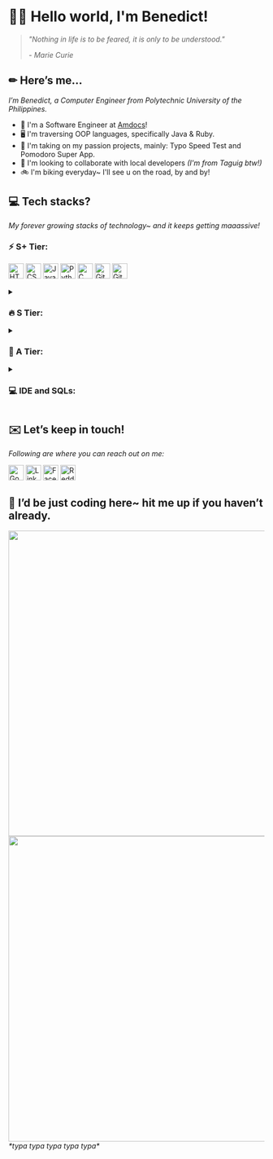 # 👋🏼 Hello world, I'm Benedict!
> _"Nothing in life is to be feared, it is only to be understood."_
> 
> _\- Marie Curie_

## ✏ Here’s me…
_I’m Benedict, a Computer Engineer from Polytechnic University of the Philippines._
- 💼 I'm a Software Engineer at [Amdocs](https://www.amdocs.com/)!
- 🖥️ I'm traversing OOP languages, specifically Java & Ruby.
- 🚀 I'm taking on my passion projects, mainly: Typo Speed Test and Pomodoro Super App.
- 🤝 I'm looking to collaborate with local developers _(I'm from Taguig btw!)_
- 🚲 I'm biking everyday~ I'll see u on the road, by and by!

## 💻 Tech stacks?
_My forever growing stacks of technology~ and it keeps getting maaassive!_

### ⚡ S+ Tier:
<a href="https://www.w3.org/TR/html5/" title="HTML5"><img src="https://github.com/get-icon/geticon/raw/master/icons/html-5.svg" alt="HTML5" width="30px" height="30px"></a>
<a href="https://www.w3.org/TR/CSS/" title="CSS3"><img src="https://github.com/get-icon/geticon/raw/master/icons/css-3.svg" alt="CSS3" width="30px" height="30px"></a>
<a href="https://developer.mozilla.org/en-US/docs/Web/JavaScript" title="JavaScript"><img src="https://github.com/get-icon/geticon/raw/master/icons/javascript.svg" alt="JavaScript" width="30px" height="30px"></a>
<a href="https://www.python.org/" title="Python"><img src="https://github.com/get-icon/geticon/raw/master/icons/python.svg" alt="Python" width="30px" height="30px"></a>
<a href="https://en.wikipedia.org/wiki/C_(programming_language)" title="C"><img src="https://github.com/get-icon/geticon/raw/master/icons/c.svg" alt="C" width="30px" height="30px"></a>
<a href="https://github.com/" title="Github"><img src="https://github.com/get-icon/geticon/raw/master/icons/github-icon.svg" alt="Github" width="30px" height="30px"></a>
<a href="https://git-scm.com/" title="Git"><img src="https://github.com/get-icon/geticon/raw/master/icons/git-icon.svg" alt="Git" width="30px" height="30px"></a>

<!---
#### Frameworks
<a href="https://nodejs.org/" title="Node.js"><img src="https://github.com/get-icon/geticon/raw/master/icons/nodejs-icon.svg" alt="Node.js" width="30px" height="30px"></a>
<a href="https://reactjs.org/" title="React"><img src="https://github.com/get-icon/geticon/raw/master/icons/react.svg" alt="React" width="30px" height="30px"></a>
<a href="https://jquery.com/" title="jQuery"><img src="https://github.com/get-icon/geticon/raw/master/icons/jquery-icon.svg" alt="jQuery" width="30px" height="30px"></a>
<a href="https://www.djangoproject.com/" title="Django"><img src="https://github.com/get-icon/geticon/raw/master/icons/django.svg" alt="Django" width="30px" height="30px"></a>
<a href="https://flask.pocoo.org/" title="Flask"><img src="https://github.com/get-icon/geticon/raw/master/icons/flask.svg" alt="Flask" width="30px" height="30px"></a>
<a href="https://www.tensorflow.org/" title="TensorFlow"><img src="https://github.com/get-icon/geticon/raw/master/icons/tensorflow.svg" alt="TensorFlow" width="30px" height="30px"></a>
-->

<details>
    <summary><h3>🔥 S Tier:</h3></summary>
    <a href="https://www.java.com/" title="Java"><img src="https://github.com/get-icon/geticon/raw/master/icons/java.svg" alt="Java" width="30px" height="30px"></a>
    <a href="https://php.net/" title="PHP"><img src="https://github.com/get-icon/geticon/raw/master/icons/php.svg" alt="PHP" width="30px" height="30px"></a>
    <a href="https://csharp.net/" title="C#"><img src="https://github.com/get-icon/geticon/raw/master/icons/c-sharp.svg" alt="C#" width="30px" height="30px"></a>
    <a href="https://www.microsoft.com/net" title=".NET"><img src="https://github.com/get-icon/geticon/raw/master/icons/dotnet.svg" alt=".NET" width="30px" height="30px"></a>
    <a href="https://www.firebase.com/" title="Firebase"><img src="https://github.com/get-icon/geticon/raw/master/icons/firebase.svg" alt="Firebase" width="30px" height="30px"></a>
</details>

<!---
#### Frameworks
<a href="https://spring.io/" title="Spring"><img src="https://github.com/get-icon/geticon/raw/master/icons/spring.svg" alt="Spring" width="30px" height="30px"></a>
<a href="https://www.codeigniter.com/" title="CodeIgniter"><img src="https://github.com/get-icon/geticon/raw/master/icons/codeigniter.svg" alt="CodeIgniter" width="30px" height="30px"></a>
<a href="https://laravel.com/" title="Laravel"><img src="https://github.com/get-icon/geticon/raw/master/icons/laravel.svg" alt="Laravel" width="30px" height="30px"></a>
-->

<details>
    <summary><h3>🌊 A Tier:</h3></summary>
    <a href="https://www.docker.com/" title="docker"><img src="https://github.com/get-icon/geticon/raw/master/icons/docker-icon.svg" alt="docker" width="30px" height="30px"></a>
    <a href="https://www.ruby-lang.org/" title="Ruby"><img src="https://github.com/get-icon/geticon/raw/master/icons/ruby.svg" alt="Ruby" width="30px" height="30px"></a>
    <a href="https://isocpp.org/" title="C++"><img src="https://github.com/get-icon/geticon/raw/master/icons/c-plusplus.svg" alt="C++" width="30px" height="30px"></a>
    <a href="https://wordpress.org/" title="WordPress"><img src="https://github.com/get-icon/geticon/raw/master/icons/wordpress-icon.svg" alt="WordPress" width="30px" height="30px"></a>
</details>

<details>
    <summary><h3>💻 IDE and SQLs:</h3></summary>
    <a href="https://code.visualstudio.com/" title="Visual Studio Code"><img src="https://github.com/get-icon/geticon/raw/master/icons/visual-studio-code.svg" alt="Visual Studio Code" width="30px" height="30px"></a>
    <a href="https://www.postgresql.org/" title="PostgreSQL"><img src="https://github.com/get-icon/geticon/raw/master/icons/postgresql.svg" alt="PostgreSQL" width="30px" height="30px"></a>
    <a href="https://dev.mysql.com/" title="MySQL"><img src="https://github.com/get-icon/geticon/raw/master/icons/mysql.svg" alt="MySQL" width="30px" height="30px"></a>
    <a href="https://www.mongodb.org/" title="MongoDB"><img src="https://github.com/get-icon/geticon/raw/master/icons/mongodb-icon.svg" alt="MongoDB" width="30px" height="30px"></a>
    <a href="https://www.sqlite.org/" title="SQLite"><img src="https://github.com/get-icon/geticon/raw/master/icons/sqlite.svg" alt="SQLite" width="30px" height="30px"></a>
</details>


## ✉️ Let’s keep in touch!
_Following are where you can reach out on me:_

<a href="https://mail.google.com/mail/u/0/?fs=1&to=bdrf.fernando@gmail.com&tf=cm" title="Google Gmail"><img src="https://github.com/get-icon/geticon/raw/master/icons/google-gmail.svg" alt="Google Gmail" width="30px" height="30px"></a>
<a href="https://www.linkedin.com/in/benedict-fernando" title="LinkedIn"><img src="https://github.com/get-icon/geticon/raw/master/icons/linkedin-icon.svg" alt="LinkedIn" width="30px" height="30px"></a>
<a href="https://www.facebook.com/benedictd.fernando" title="Facebook"><img src="https://github.com/get-icon/geticon/raw/master/icons/facebook.svg" alt="Facebook" width="30px" height="30px"></a>
<a href="https://www.reddit.com/u/benedictfernando" title="Reddit"><img src="https://github.com/get-icon/geticon/raw/master/icons/reddit-icon.svg" alt="Reddit" width="30px" height="30px"></a>

## 🐾 I’d be just coding here~ hit me up if you haven’t already.
<img src="https://user-images.githubusercontent.com/70484605/172406451-fae5ce78-9c52-4065-80d3-e393ae9c6203.gif" width="600" /><br />
<img src="https://github-readme-streak-stats.herokuapp.com/?user=benedictfernando" width="600" /><br />
_\*typa typa typa typa typa\*_
